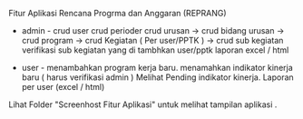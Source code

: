 Fitur Aplikasi Rencana Progrma dan Anggaran (REPRANG)

- admin -
crud user
crud perioder
crud urusan
 -> crud bidang urusan
   -> crud program
     -> crud Kegiatan ( Per user/PPTK )
       -> crud sub kegiatan
verifikasi sub kegiatan yang di tambhkan user/pptk
laporan excel / html

- user -
menambahkan program kerja baru.
menamahkan indikator kinerja baru ( harus verifikasi admin )
Melihat Pending indikator kinerja.
Laporan per user (excel / html)

Lihat Folder "Screenhost Fitur Aplikasi" untuk melihat tampilan aplikasi .